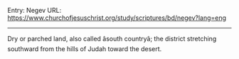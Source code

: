 Entry: Negev
URL: https://www.churchofjesuschrist.org/study/scriptures/bd/negev?lang=eng

---

Dry or parched land, also called âsouth countryâ; the district stretching southward from the hills of Judah toward the desert.
